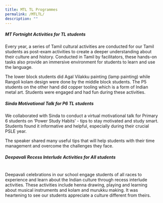 ```yaml
---
title: MTL TL Programmes
permalink: /MTLTL/
description: ""
---
```

##### MT Fortnight Activities for TL students

Every year, a series of Tamil cultural activities are conducted for our Tamil students as post-exam activities to create a deeper understanding about their culture and history. Conducted in Tamil by facilitators, these hands-on tasks also provide an immersive environment for students to learn and use the language.<br>

The lower block students did Agal Vilakku painting (lamp painting) while Rangoli kolam design were done by the middle block students. The P5 students on the other hand did copper tooling which is a form of Indian metal art. Students were engaged and had fun during these activities. <br>

##### Sinda Motivational Talk for P6 TL students

We collaborated with Sinda to conduct a virtual motivational talk for Primary 6 students on ‘Power Study Habits’ - tips to stay motivated and study smart. Students found it informative and helpful, especially during their crucial PSLE year. <br>

The speaker shared many useful tips that will help students with their time management and overcome the challenges they face.<br>

##### Deepavali Recess Interlude Activities for All students
<br>
Deepavali celebrations in our school engage students of all races to experience and learn about the Indian culture through recess interlude activities. These activities include henna drawing, playing and learning about musical instruments and kolam and murukku making. It was heartening to see our students appreciate a culture different from theirs.

